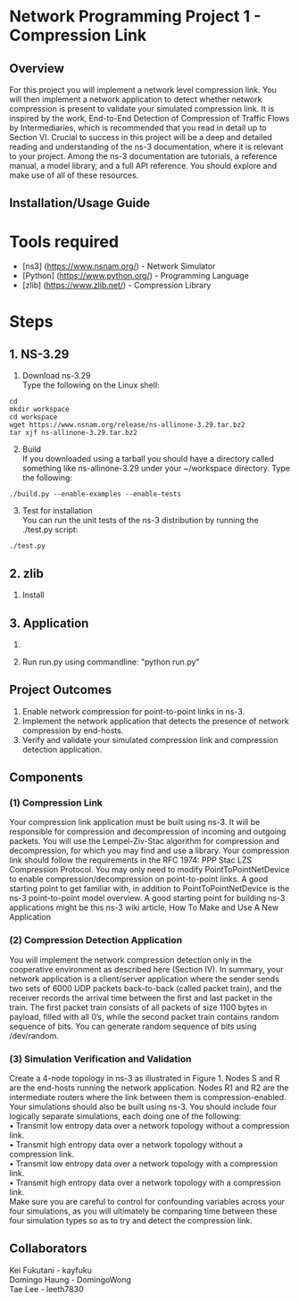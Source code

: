 # Network Programming Project 1 - Compression Link

## Overview

For this project you will implement a network level compression link. You will then implement a network application
to detect whether network compression is present to validate your simulated compression link. It is inspired by the
work, End-to-End Detection of Compression of Traffic Flows by Intermediaries, which is recommended that you
read in detail up to Section VI.
Crucial to success in this project will be a deep and detailed reading and understanding of the ns-3 documentation,
where it is relevant to your project. Among the ns-3 documentation are tutorials, a reference manual, a model
library, and a full API reference. You should explore and make use of all of these resources.

## Installation/Usage Guide
# Tools required
* [ns3] (https://www.nsnam.org/) - Network Simulator
* [Python] (https://www.python.org/) - Programming Language
* [zlib] (https://www.zlib.net/) - Compression Library

# Steps
## 1. NS-3.29
1) Download ns-3.29  
Type the following on the Linux shell:  
  
```cd```  
```mkdir workspace```  
```cd workspace```  
```wget https://www.nsnam.org/release/ns-allinone-3.29.tar.bz2```  
```tar xjf ns-allinone-3.29.tar.bz2```  
  
2) Build  
If you downloaded using a tarball you should have a directory called something like ns-allinone-3.29 under your ~/workspace directory. Type the following:  
  
```./build.py --enable-examples --enable-tests```  
  
3) Test for installation  
You can run the unit tests of the ns-3 distribution by running the ./test.py script:  
  
```./test.py```

## 2. zlib
1) Install 

## 3. Application 
1) 
  
2) Run run.py using commandline: "python run.py"  
  
 
## Project Outcomes
1. Enable network compression for point-to-point links in ns-3.
2. Implement the network application that detects the presence of network compression by end-hosts.
3. Verify and validate your simulated compression link and compression detection application.


## Components

### (1) Compression Link
Your compression link application must be built using ns-3. It will be responsible for compression and decompression
of incoming and outgoing packets. You will use the Lempel-Ziv-Stac algorithm for compression and decompression,
for which you may find and use a library. Your compression link should follow the requirements in the RFC 1974:
PPP Stac LZS Compression Protocol.
You may only need to modify PointToPointNetDevice to enable compression/decompression on point-to-point
links. A good starting point to get familiar with, in addition to PointToPointNetDevice is the ns-3 point-to-point
model overview.
A good starting point for building ns-3 applications might be this ns-3 wiki article, How To Make and Use A New
Application

### (2) Compression Detection Application
You will implement the network compression detection only in the cooperative environment as described here
(Section IV). In summary, your network application is a client/server application where the sender sends two sets
of 6000 UDP packets back-to-back (called packet train), and the receiver records the arrival time between the first
and last packet in the train. The first packet train consists of all packets of size 1100 bytes in payload, filled with
all 0’s, while the second packet train contains random sequence of bits. You can generate random sequence of bits
using /dev/random.

### (3) Simulation Verification and Validation
Create a 4-node topology in ns-3 as illustrated in Figure 1. Nodes S and R are the end-hosts running the network
application. Nodes R1 and R2 are the intermediate routers where the link between them is compression-enabled.
Your simulations should also be built using ns-3. You should include four logically separate simulations, each doing
one of the following:   
• Transmit low entropy data over a network topology without a compression link.   
• Transmit high entropy data over a network topology without a compression link.   
• Transmit low entropy data over a network topology with a compression link.   
• Transmit high entropy data over a network topology with a compression link.   
Make sure you are careful to control for confounding variables across your four simulations, as you will ultimately
be comparing time between these four simulation types so as to try and detect the compression link.

## Collaborators 
Kei Fukutani - kayfuku   
Domingo Haung - DomingoWong   
Tae Lee - leeth7830  
